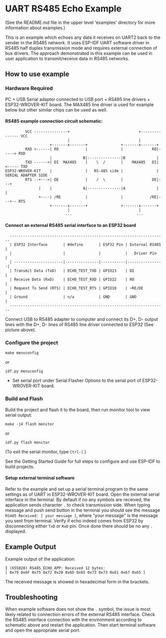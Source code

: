 # UART RS485 Echo Example

(See the README.md file in the upper level 'examples' directory for more information about examples.)

This is an example which echoes any data it receives on UART2 back to the sender in the RS485 network.
It uses ESP-IDF UART software driver in RS485 half duplex transmission mode and requires external connection of bus drivers.
The approach demonstrated in this example can be used in user application to transmit/receive data in RS485 networks.

## How to use example

### Hardware Required
PC + USB Serial adapter connected to USB port + RS485 line drivers + ESP32-WROVER-KIT board.
The MAX485 line driver is used for example below but other similar chips can be used as well.

#### RS485 example connection circuit schematic:
```
         VCC ---------------+                               +--------------- VCC
                            |                               |
                    +-------x-------+               +-------x-------+
         RXD <------| RO            |               |             RO|-----> RXD
                    |              B|---------------|B              |
         TXD ------>| DI  MAX485    |    \  /       |    MAX485   DI|<----- TXD
ESP32-WROVER-KIT    |               |   RS-485 side |               |  SERIAL ADAPTER SIDE
         RTS --+--->| DE            |    /  \       |             DE|---+
               |    |              A|---------------|A              |   |
               +----| /RE           |               |            /RE|---+-- RTS
                    +-------x-------+               +-------x-------+
                            |                               |
                           ---                             ---
```

#### Connect an external RS485 serial interface to an ESP32 board
```
  ----------------------------------------------------------------------
  | ESP32 Interface       | #define       | ESP32 Pin | External RS485 |
  |                       |               |           |   Driver Pin   |
  | ----------------------|---------------|-----------|----------------|
  | Transmit Data (TxD)   | ECHO_TEST_TXD | GPIO23    | DI             |
  | Receive Data (RxD)    | ECHO_TEST_RXD | GPIO22    | RO             |
  | Request To Send (RTS) | ECHO_TEST_RTS | GPIO18    | ~RE/DE         |
  | Ground                | n/a           | GND       | GND            |
  ----------------------------------------------------------------------
```
Connect USB to RS485 adapter to computer and connect its D+, D- output lines with the D+, D- lines of RS485 line driver connected to ESP32 (See picture above).

### Configure the project
```
make menuconfig
```
or
```
idf.py menuconfig
```
* Set serial port under Serial Flasher Options to the serial port of ESP32-WROVER-KIT board.

### Build and Flash
Build the project and flash it to the board, then run monitor tool to view serial output:
```
make -j4 flash monitor
```
or
```
idf.py flash monitor
```

(To exit the serial monitor, type ``Ctrl-]``.)

See the Getting Started Guide for full steps to configure and use ESP-IDF to build projects.

#### Setup external terminal software
Refer to the example and set up a serial terminal program to the same settings as of UART in ESP32-WROVER-KIT board.
Open the external serial interface in the terminal. By default if no any symbols are received, the application sends character `.` to check transmission side.
When typing message and push send button in the terminal you should see the message `RS485 Received: [ your message ]`, where "your message" is the message you sent from terminal.
Verify if echo indeed comes from ESP32 by disconnecting either `TxD` or `RxD` pin. Once done there should be no any `.` displayed.

## Example Output
Example output of the application:
```
I (655020) RS485_ECHO_APP: Received 12 bytes:
[ 0x79 0x6F 0x75 0x72 0x20 0x6D 0x65 0x73 0x73 0x61 0x67 0x65 ]
```
The received message is showed in hexadecimal form in the brackets.

## Troubleshooting
When example software does not show the `.` symbol, the issue is most likely related to connection errors of the external RS485 interface.
Check the RS485 interface connection with the environment according to schematic above and restart the application.
Then start terminal software and open the appropriate serial port.

